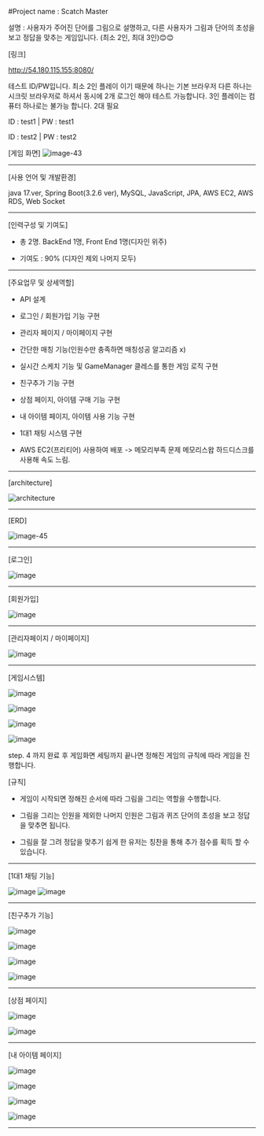 #Project name : Scatch Master  

설명 : 사용자가 주어진 단어를 그림으로 설명하고, 다른 사용자가 그림과 단어의 초성을보고 정답을 맞추는 게임입니다.
(최소 2인, 최대 3인)😊😊

[링크]

http://54.180.115.155:8080/

테스트 ID/PW입니다. 최소 2인 플레이 이기 때문에 하나는 기본 브라우저 다른 하나는 시크릿 브라우저로 하셔서 동시에 2개 로그인 해야 테스트 가능합니다. 3인 플레이는 컴퓨터 하나로는 불가능 합니다. 2대 필요

ID : test1 | PW : test1

ID : test2 | PW : test2

[게임 화면]
![image-43](https://github.com/user-attachments/assets/cba43cd0-dd12-4d5d-8a00-87b669f21574)


-------------------------------------------------------------------------------------------------------------

[사용 언어 및 개발환경]

java 17.ver, Spring Boot(3.2.6 ver), MySQL, JavaScript, JPA, AWS EC2, AWS RDS, Web Socket 

-------------------------------------------------------------------------------------------------------------

[인력구성 및 기여도]

 - 총 2명. BackEnd 1명, Front End 1명(디자인 위주)

 - 기여도 : 90% (디자인 제외 나머지 모두)

-------------------------------------------------------------------------------------------------------------

[주요업무 및 상세역할]

- API 설계

- 로그인 / 회원가입 기능 구현

- 관리자 페이지 / 마이페이지 구현

- 간단한 매칭 기능(인원수만 충족하면 매칭성공 알고리즘 x)

- 실시간 스케치 기능 및 GameManager 클레스를 통한 게임 로직 구현

- 친구추가 기능 구현

- 상점 페이지, 아이템 구매 기능 구현

- 내 아이템 페이지, 아이템 사용 기능 구현

- 1대1 채팅 시스템 구현

- AWS EC2(프리티어) 사용하여 배포 -> 메모리부족 문제 메모리스왑 하드디스크를 사용해 속도 느림.

-------------------------------------------------------------------------------------------------------------

[architecture]

![architecture](https://github.com/user-attachments/assets/96c97e61-6679-470f-a196-4d7632ea000a)

-------------------------------------------------------------------------------------------------------------

[ERD]

![image-45](https://github.com/user-attachments/assets/5ef5bda2-a09b-4efa-93a8-2ddf0d0a7f5c)

-------------------------------------------------------------------------------------------------------------

[로그인]

![image](https://github.com/user-attachments/assets/91489c82-ba5c-4f6d-9206-0c5564511aa6)

-------------------------------------------------------------------------------------------------------------

[회원가입]

![image](https://github.com/user-attachments/assets/831139c1-648a-43d3-bc73-6254aeec26bb)

-------------------------------------------------------------------------------------------------------------

[관리자페이지 / 마이페이지]

![image](https://github.com/user-attachments/assets/df0302ac-947e-4b00-971c-581e18fe2cef)

-------------------------------------------------------------------------------------------------------------

[게임시스템]

![image](https://github.com/user-attachments/assets/5f6374f6-7fa1-465b-b18a-bed5a084939b)

![image](https://github.com/user-attachments/assets/cc312e91-b91d-4336-8521-9379b8e74a36)

![image](https://github.com/user-attachments/assets/ddbce86e-1130-4dbb-8aec-4da411664615)

![image](https://github.com/user-attachments/assets/9ea8cb48-4517-4e3c-a12a-7f0d85c31b0f)

step. 4 까지 완료 후 게임화면 세팅까지 끝나면 정해진 게임의 규칙에 따라 게임을 진행합니다.


[규칙]

- 게임이 시작되면 정해진 순서에 따라 그림을 그리는 역할을 수행합니다.

- 그림을 그리는 인원을 제외한 나머지 인원은 그림과 퀴즈 단어의 초성을 보고 정답을 맞추면 됩니다.

- 그림을 잘 그려 정답을 맞추기 쉽게 한 유저는 칭찬을 통해 추가 점수를 획득 할 수 있습니다.

-------------------------------------------------------------------------------------------------------------

[1대1 채팅 기능]

![image](https://github.com/user-attachments/assets/6fdf23f6-46ca-40c9-bde1-3d2a75c5b32c)
![image](https://github.com/user-attachments/assets/0770170b-42a9-46e9-92e9-8a981e699010)

-------------------------------------------------------------------------------------------------------------

[친구추가 기능]

![image](https://github.com/user-attachments/assets/574b0146-2aea-428d-b3f2-7b190c43918a)

![image](https://github.com/user-attachments/assets/a79ee837-cf10-45db-b84b-73b881e0eae8)

![image](https://github.com/user-attachments/assets/93cc1da7-9299-462b-b450-1cdaa1c55bac)

![image](https://github.com/user-attachments/assets/13726090-6818-448e-8a01-056021d5878f)

-------------------------------------------------------------------------------------------------------------

[상점 페이지]

![image](https://github.com/user-attachments/assets/008b2bdb-bb75-429b-8e89-c37726424905)

![image](https://github.com/user-attachments/assets/2e407141-a6d6-4eb6-bad8-b4d85c5f0fe7)

-------------------------------------------------------------------------------------------------------------

[내 아이템 페이지]

![image](https://github.com/user-attachments/assets/d956003e-2336-4ce8-a912-68f152cc7808)

![image](https://github.com/user-attachments/assets/c278770a-20b0-4665-8dec-49190c2d9898)

![image](https://github.com/user-attachments/assets/85705b4d-d57f-4085-a1a8-aef03c40ae4f)

![image](https://github.com/user-attachments/assets/053539cb-f4ce-4d35-96c5-35ad1d0437cd)

-------------------------------------------------------------------------------------------------------------



